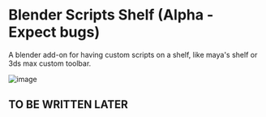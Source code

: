 # Blender Scripts Shelf (Alpha - Expect bugs)
A blender add-on for having custom scripts on a shelf, like maya's shelf or 3ds max custom toolbar.

![image](https://github.com/user-attachments/assets/54e35d55-db6c-47c3-98b9-1c4780a9f9c9)


## TO BE WRITTEN LATER
